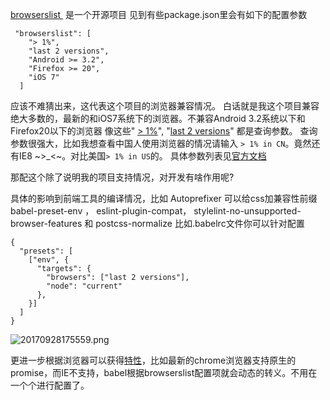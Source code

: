 [browserslist ](https://github.com/ai/browserslist) 是一个开源项目
见到有些package.json里会有如下的配置参数
```
 "browserslist": [
    "> 1%",
    "last 2 versions",
    "Android >= 3.2", 
    "Firefox >= 20", 
    "iOS 7"
  ]
```
应该不难猜出来，这代表这个项目的浏览器兼容情况。
白话就是我这个项目兼容绝大多数的，最新的和iOS7系统下的浏览器。不兼容Android 3.2系统以下和Firefox20以下的浏览器
像这些" [> 1%](http://browserl.ist/?q=%3E+1%25)", "[last 2 versions](http://browserl.ist/?q=last+2+versions)" 都是查询参数。
查询参数很强大，比如我想查看中国人使用浏览器的情况请输入 `> 1% in CN`。竟然还有IE8 ~>_<~。对比美国`> 1% in US`的。
具体参数列表见[官方文档](https://github.com/ai/browserslist#queries)

那配这个除了说明我的项目支持情况，对开发有啥作用呢?

具体的影响到前端工具的编译情况，比如 Autoprefixer 可以给css加兼容性前缀
babel-preset-env ， eslint-plugin-compat， stylelint-no-unsupported-browser-features 和 postcss-normalize
比如.babelrc文件你可以针对配置
```
{
  "presets": [
    ["env", {
      "targets": {
        "browsers": ["last 2 versions"],
        "node": "current"
      },
    }]
  ]
}
```
![20170928175559.png](http://upload-images.jianshu.io/upload_images/71414-b9a44eafc7ed0e5a.png?imageMogr2/auto-orient/strip%7CimageView2/2/w/1240)

更进一步根据浏览器可以获得[特性](http://caniuse.com/)，比如最新的chrome浏览器支持原生的promise，而IE不支持，babel根据browserslist配置项就会动态的转义。不用在一个个进行配置了。
